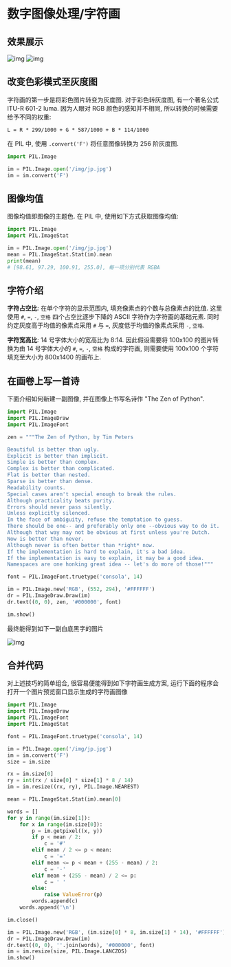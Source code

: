 # 数字图像处理/字符画

## 效果展示

![img](/img/pil/ascii/jp.jpg)
![img](/img/pil/ascii/jp_ascii.jpg)

## 改变色彩模式至灰度图

字符画的第一步是将彩色图片转变为灰度图. 对于彩色转灰度图, 有一个著名公式 ITU-R 601-2 luma. 因为人眼对 RGB 颜色的感知并不相同, 所以转换的时候需要给予不同的权重:

```
L = R * 299/1000 + G * 587/1000 + B * 114/1000
```

在 PIL 中, 使用 `.convert('F')` 将任意图像转换为 256 阶灰度图.

```py
import PIL.Image

im = PIL.Image.open('/img/jp.jpg')
im = im.convert('F')
```

## 图像均值

图像均值即图像的主题色. 在 PIL 中, 使用如下方式获取图像均值:

```py
import PIL.Image
import PIL.ImageStat

im = PIL.Image.open('/img/jp.jpg')
mean = PIL.ImageStat.Stat(im).mean
print(mean)
# [98.61, 97.29, 100.91, 255.0], 每一项分别代表 RGBA
```

## 字符介绍

**字符占空比**: 在单个字符的显示范围内, 填充像素点的个数与总像素点的比值. 这里使用 `#`, `=`, `-`, `空格` 四个占空比逐步下降的  ASCII 字符作为字符画的基础元素. 同时约定灰度高于均值的像素点采用 `#` 与 `=`, 灰度低于均值的像素点采用 `-`, `空格`.

**字符宽高比**: 14 号字体大小的宽高比为 8:14. 因此假设需要将 100x100 的图片转换为由 14 号字体大小的 `#`, `=`, `-`, `空格` 构成的字符画, 则需要使用 100x100 个字符填充至大小为 800x1400 的画布上.

## 在画卷上写一首诗

下面介绍如何新建一副图像, 并在图像上书写名诗作 "The Zen of Python".

```py
import PIL.Image
import PIL.ImageDraw
import PIL.ImageFont

zen = """The Zen of Python, by Tim Peters

Beautiful is better than ugly.
Explicit is better than implicit.
Simple is better than complex.
Complex is better than complicated.
Flat is better than nested.
Sparse is better than dense.
Readability counts.
Special cases aren't special enough to break the rules.
Although practicality beats purity.
Errors should never pass silently.
Unless explicitly silenced.
In the face of ambiguity, refuse the temptation to guess.
There should be one-- and preferably only one --obvious way to do it.
Although that way may not be obvious at first unless you're Dutch.
Now is better than never.
Although never is often better than *right* now.
If the implementation is hard to explain, it's a bad idea.
If the implementation is easy to explain, it may be a good idea.
Namespaces are one honking great idea -- let's do more of those!"""

font = PIL.ImageFont.truetype('consola', 14)

im = PIL.Image.new('RGB', (552, 294), '#FFFFFF')
dr = PIL.ImageDraw.Draw(im)
dr.text((0, 0), zen, '#000000', font)

im.show()
```

最终能得到如下一副白底黑字的图片

![img](/img/pil/ascii/zen.jpg)

## 合并代码

对上述技巧的简单组合, 很容易便能得到如下字符画生成方案, 运行下面的程序会打开一个图片预览窗口显示生成的字符画图像

```py
import PIL.Image
import PIL.ImageDraw
import PIL.ImageFont
import PIL.ImageStat

font = PIL.ImageFont.truetype('consola', 14)

im = PIL.Image.open('/img/jp.jpg')
im = im.convert('F')
size = im.size

rx = im.size[0]
ry = int(rx / size[0] * size[1] * 8 / 14)
im = im.resize((rx, ry), PIL.Image.NEAREST)

mean = PIL.ImageStat.Stat(im).mean[0]

words = []
for y in range(im.size[1]):
    for x in range(im.size[0]):
        p = im.getpixel((x, y))
        if p < mean / 2:
            c = '#'
        elif mean / 2 <= p < mean:
            c = '='
        elif mean <= p < mean + (255 - mean) / 2:
            c = '-'
        elif mean + (255 - mean) / 2 <= p:
            c = ' '
        else:
            raise ValueError(p)
        words.append(c)
    words.append('\n')

im.close()

im = PIL.Image.new('RGB', (im.size[0] * 8, im.size[1] * 14), '#FFFFFF')
dr = PIL.ImageDraw.Draw(im)
dr.text((0, 0), ''.join(words), '#000000', font)
im = im.resize(size, PIL.Image.LANCZOS)
im.show()
```

